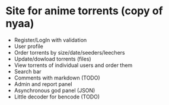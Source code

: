 # Site for anime torrents (copy of nyaa) #


+  Register/LogIn with validation
+  User profile
+  Order torrents by size/date/seeders/leechers
+  Update/dowload torrents (files)
+  View torrents of individual users and order them
+  Search bar
+  Comments with markdown (TODO)
+  Admin and report panel
+  Asynchronous god panel (JSON)
+  Little decoder for bencode (TODO)

 